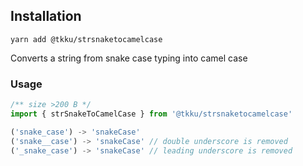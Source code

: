 ## Installation
```shell
yarn add @tkku/strsnaketocamelcase
```

Converts a string from snake case typing into camel case

### Usage
```ts
/** size >200 B */
import { strSnakeToCamelCase } from '@tkku/strsnaketocamelcase'

('snake_case') -> 'snakeCase'
('snake__case') -> 'snakeCase' // double underscore is removed
('_snake_case') -> 'snakeCase' // leading underscore is removed 
```
